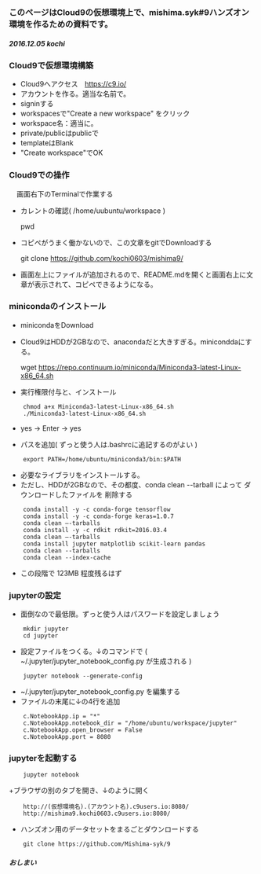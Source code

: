 ###   このページはCloud9の仮想環境上で、mishima.syk#9ハンズオン環境を作るための資料です。
##### 2016.12.05 kochi

### Cloud9で仮想環境構築
+ Cloud9へアクセス　https://c9.io/
+ アカウントを作る。適当な名前で。
+ signinする
+ workspacesで"Create a new workspace" をクリック
+ workspace名：適当に。
+ private/publicはpublicで
+ templateはBlank
+ "Create workspace"でOK

### Cloud9での操作
    画面右下のTerminalで作業する
+ カレントの確認( /home/uubuntu/workspace )

    pwd

+ コピペがうまく働かないので、この文章をgitでDownloadする

    git clone https://github.com/kochi0603/mishima9/
+ 画面左上にファイルが追加されるので、README.mdを開くと画面右上に文章が表示されて、コピペできるようになる。

### minicondaのインストール
+ minicondaをDownload
+ Cloud9はHDDが2GBなので、anacondaだと大きすぎる。miniconddaにする。

    wget https://repo.continuum.io/miniconda/Miniconda3-latest-Linux-x86_64.sh

+ 実行権限付与と、インストール

```
    chmod a+x Miniconda3-latest-Linux-x86_64.sh
    ./Miniconda3-latest-Linux-x86_64.sh
```
+ yes -> Enter -> yes

+ パスを追加( ずっと使う人は.bashrcに追記するのがよい )
```
    export PATH=/home/ubuntu/miniconda3/bin:$PATH
```
+ 必要なライブラリをインストールする。
+ ただし、HDDが2GBなので、その都度、conda clean --tarball によって ダウンロードしたファイルを 削除する
```
    conda install -y -c conda-forge tensorflow
    conda install -y -c conda-forge keras=1.0.7
    conda clean —-tarballs
    conda install -y -c rdkit rdkit=2016.03.4
    conda clean —-tarballs
    conda install jupyter matplotlib scikit-learn pandas
    conda clean --tarballs
    conda clean --index-cache
```
+ この段階で 123MB 程度残るはず

### jupyterの設定
+ 面倒なので最低限。ずっと使う人はパスワードを設定しましょう
```
    mkdir jupyter
    cd jupyter
```
+ 設定ファイルをつくる。↓のコマンドで ( ~/.jupyter/jupyter_notebook_config.py が生成される )
```
    jupyter notebook --generate-config
```
+ ~/.jupyter/jupyter_notebook_config.py を編集する
+ ファイルの末尾に↓の4行を追加
```
    c.NotebookApp.ip = "*"
    c.NotebookApp.notebook_dir = "/home/ubuntu/workspace/jupyter"
    c.NotebookApp.open_browser = False
    c.NotebookApp.port = 8080
```
### jupyterを起動する
```
    jupyter notebook
```
+ブラウザの別のタブを開き、↓のように開く
```
    http://(仮想環境名).(アカウント名).c9users.io:8080/
    http://mishima9.kochi0603.c9users.io:8080/
```
+ ハンズオン用のデータセットをまるごとダウンロードする
```
    git clone https://github.com/Mishima-syk/9
```
##### おしまい
